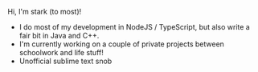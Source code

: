 Hi, I'm stark (to most)!

- I do most of my development in NodeJS / TypeScript, but also write a fair bit in Java and C++. 
- I'm currently working on a couple of private projects between schoolwork and life stuff!
- Unofficial sublime text snob
<a rel="me" href="https://hachyderm.io/@starkrights"></a>
